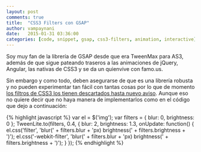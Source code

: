 ```yaml
---
layout: post
comments: true
title:  "CSS3 Filters con GSAP"
author: vampaynani
date:   2015-01-31 03:36:00
categories: [code, snippet, gsap, css3-filters, animation, interactive]
---
```

Soy muy fan de la librería de GSAP desde que era TweenMax para AS3, además de que sigue pateando traseros a las animaciones de jQuery, Angular, las nativas de CSS3 y se da un quienvive con famo.us.

Sin embargo y como todo, deben asegurarse de que es una librería robusta y no pueden experimentar tan fácil con tantas cosas por lo que de momento [los filtros de CSS3 los tienen descartados hasta nuevo aviso](http://greensock.com/forums/topic/6967-css3-filters-support/). Aunque eso no quiere decir que no haya manera de implementarlos como en el código que dejo a continuación:

{% highlight javascript %}
var el = $('img');
var filters = {
	blur: 0,
	brightness: 0
};
TweenLite.to(filters, 0.4, {
	blur: 2,
	brightness: 1.3,
	onUpdate: function() {
		el.css('filter', 'blur(' + filters.blur + 'px) brightness(' + filters.brightness + ')');
		el.css('-webkit-filter', 'blur(' + filters.blur + 'px) brightness(' + filters.brightness + ')');
	}
});
{% endhighlight %}
